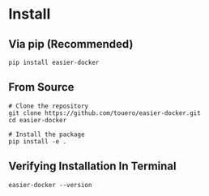 # Install

## Via pip (Recommended)
```shell
pip install easier-docker
```

## From Source
```shell
# Clone the repository
git clone https://github.com/touero/easier-docker.git
cd easier-docker

# Install the package
pip install -e .
```

## Verifying Installation In Terminal
```shell
easier-docker --version
```
